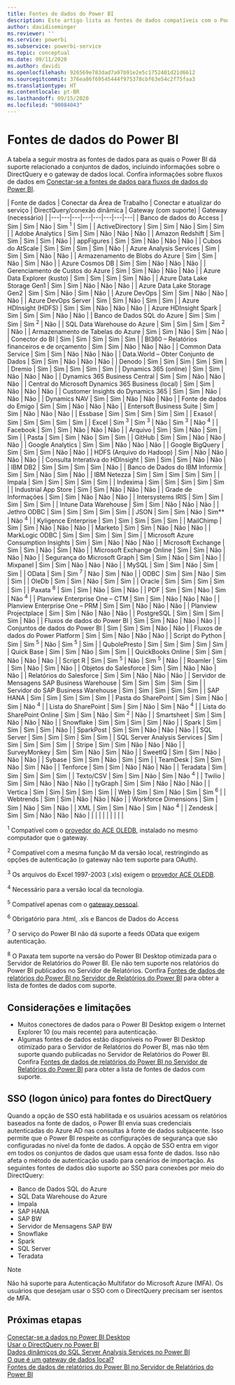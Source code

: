 ```yaml
---
title: Fontes de dados do Power BI
description: Este artigo lista as fontes de dados compatíveis com o Power BI, incluindo informações sobre o DirectQuery e o gateway de dados local.
author: davidiseminger
ms.reviewer: ''
ms.service: powerbi
ms.subservice: powerbi-service
ms.topic: conceptual
ms.date: 09/11/2020
ms.author: davidi
ms.openlocfilehash: 926569e783dad7a97b91e2e5c1752401d21d6612
ms.sourcegitcommit: 376ea86f69545444f975378cbf63e54c2f75faa3
ms.translationtype: HT
ms.contentlocale: pt-BR
ms.lasthandoff: 09/15/2020
ms.locfileid: "90084043"
---
```

# <a name="power-bi-data-sources"></a>Fontes de dados do Power BI

A tabela a seguir mostra as fontes de dados para as quais o Power BI dá suporte relacionado a conjuntos de dados, incluindo informações sobre o DirectQuery e o gateway de dados local. Confira informações sobre fluxos de dados em [Conectar-se a fontes de dados para fluxos de dados do Power BI](../transform-model/service-dataflows-data-sources.md).

| Fonte de dados | Conectar da Área de Trabalho | Conectar e atualizar do serviço | DirectQuery/conexão dinâmica | Gateway (com suporte) | Gateway (necessário) |
|---|---|---|---|---|---|---|---|
| Banco de dados do Access | Sim | Sim | Não | Sim <sup>1</sup> | Sim |
| ActiveDirectory | Sim | Sim | Não | Sim | Sim |
| Adobe Analytics | Sim | Sim | Não | Não | Não |
| Amazon Redshift | Sim | Sim | Sim | Sim | Não |
| appFigures | Sim | Sim | Não | Não | Não |
| Cubos do AtScale | Sim | Sim | Sim | Sim | Não |
| Azure Analysis Services | Sim | Sim | Sim | Não | Não |
| Armazenamento de Blobs do Azure | Sim | Sim | Não | Sim | Não |
| Azure Cosmos DB | Sim | Sim | Não | Não | Não |
| Gerenciamento de Custos do Azure | Sim | Sim | Não | Não | Não |
| Azure Data Explorer (kusto) | Sim | Sim | Sim | Sim | Não |
| Azure Data Lake Storage Gen1 | Sim | Sim | Não | Não | Não |
| Azure Data Lake Storage Gen2 | Sim | Sim | Não | Sim | Não |
| Azure DevOps | Sim | Sim | Não | Não | Não |
| Azure DevOps Server | Sim | Sim | Não | Sim | Sim |
| Azure HDInsight (HDFS) | Sim | Sim | Não | Não | Não |
| Azure HDInsight Spark | Sim | Sim | Sim | Não | Não |
| Banco de Dados SQL do Azure | Sim | Sim | Sim | Sim <sup>2</sup> | Não |
| SQL Data Warehouse do Azure | Sim | Sim | Sim | Sim <sup>2</sup> | Não |
| Armazenamento de Tabelas do Azure | Sim | Sim | Não | Sim | Não |
| Conector do BI | Sim | Sim | Sim | Sim | Sim |
| BI360 – Relatórios financeiros e de orçamento | Sim | Sim | Não | Não | Não |
| Common Data Service | Sim | Sim | Não | Não | Não |
| Data.World – Obter Conjunto de Dados | Sim | Sim | Não | Não | Não |
| Denodo | Sim | Sim | Sim | Sim | Sim |
| Dremio | Sim | Sim | Sim | Sim | Sim |
| Dynamics 365 (online) | Sim | Sim | Não | Não | Não |
| Dynamics 365 Business Central | Sim | Sim | Não | Não | Não |
| Central do Microsoft Dynamics 365 Business (local) | Sim | Sim | Não | Não | Não |
| Customer Insights do Dynamics 365 | Sim | Sim | Não | Não | Não |
| Dynamics NAV | Sim | Sim | Não | Não | Não |
| Fonte de dados do Emigo | Sim | Sim | Não | Não | Não |
| Entersoft Business Suite | Sim | Sim | Não | Não | Não |
| Essbase | Sim | Sim | Sim | Sim | Sim |
| Exasol | Sim | Sim | Sim | Sim | Sim |
| Excel | Sim <sup>3</sup> | Sim <sup>3</sup> | Não | Sim <sup>3</sup> | Não <sup>4</sup> |
| Facebook | Sim | Sim | Não | Não | Não |
| Arquivo | Sim | Sim | Não | Sim | Sim |
| Pasta | Sim | Sim | Não | Sim | Sim |
| GitHub | Sim | Sim | Não | Não | Não |
| Google Analytics | Sim | Sim | Não | Não | Não |
| Google BigQuery | Sim | Sim | Sim | Não | Não |
| HDFS (Arquivo do Hadoop) | Sim | Não | Não | Não | Não |
| Consulta Interativa do HDInsight | Sim | Sim | Sim | Não | Não |
| IBM DB2 | Sim | Sim | Sim | Sim | Não |
| Banco de Dados do IBM Informix | Sim | Sim | Não | Sim | Não |
| IBM Netezza | Sim | Sim | Sim | Sim | Sim |
| Impala | Sim | Sim | Sim | Sim | Sim |
| Indexima | Sim | Sim | Sim | Sim | Sim |
| Industrial App Store | Sim | Sim | Não | Não | Não |
| Grade de Informações | Sim | Sim | Não | Não | Não |
| Intersystems IRIS | Sim | Sim | Sim | Sim | Sim |
| Intune Data Warehouse | Sim | Sim | Não | Não | Não |
| Jethro ODBC | Sim | Sim | Sim | Sim | Sim |
| JSON | Sim | Sim | Não | Sim** | Não <sup>4</sup> |
| Kyligence Enterprise | Sim | Sim | Sim | Sim | Sim |
| MailChimp | Sim | Sim | Não | Não | Não |
| Marketo | Sim | Sim | Não | Não | Não |
| MarkLogic ODBC | Sim | Sim | Sim | Sim | Sim |
| Microsoft Azure Consumption Insights | Sim | Sim | Não | Não | Não |
| Microsoft Exchange | Sim | Sim | Não | Sim | Não |
| Microsoft Exchange Online | Sim | Sim | Não | Não | Não |
| Segurança do Microsoft Graph | Sim | Sim | Não | Sim | Não |
| Mixpanel | Sim | Sim | Não | Não | Não |
| MySQL | Sim | Sim | Não | Sim | Sim |
| OData | Sim | Sim <sup>7</sup> | Não | Sim | Não |
| ODBC | Sim | Sim | Não | Sim | Sim |
| OleDb | Sim | Sim | Não | Sim | Sim |
| Oracle | Sim | Sim | Sim | Sim | Sim |
| Paxata <sup>8</sup> | Sim | Sim | Não | Sim | Não |
| PDF | Sim | Sim | Não | Sim | Não <sup>4</sup> |
| Planview Enterprise One – CTM | Sim | Sim | Não | Não | Não |
| Planview Enterprise One – PRM | Sim | Sim | Não | Não | Não |
| Planview Projectplace | Sim | Sim | Não | Não | Não |
| PostgreSQL | Sim | Sim | Sim | Sim | Não |
| Fluxos de dados do Power BI | Sim | Sim | Não | Não | Não |
| Conjuntos de dados do Power BI | Sim | Sim | Sim | Não | Não |
| Fluxos de dados do Power Platform | Sim | Sim | Não | Não | Não |
| Script do Python | Sim | Sim <sup>5</sup> | Não | Sim <sup>5</sup> | Sim |
| QubolePresto | Sim | Sim | Sim | Sim | Sim |
| Quick Base | Sim | Sim | Não | Sim | Sim |
| QuickBooks Online | Sim | Sim | Não | Não | Não |
| Script R | Sim | Sim <sup>5</sup> | Não | Sim <sup>5</sup> | Não |
| Roamler | Sim | Sim | Não | Sim | Não |
| Objetos do Salesforce | Sim | Sim | Não | Não | Não |
| Relatórios do Salesforce | Sim | Sim | Não | Não | Não |
| Servidor de Mensagens SAP Business Warehouse | Sim | Sim | Sim | Sim | Sim |
| Servidor do SAP Business Warehouse | Sim | Sim | Sim | Sim | Sim |
| SAP HANA | Sim | Sim | Sim | Sim | Sim |
| Pasta do SharePoint | Sim | Sim | Não | Sim | Não <sup>4</sup> |
| Lista do SharePoint | Sim | Sim | Não | Sim | Não <sup>4</sup> |
| Lista do SharePoint Online | Sim | Sim | Não | Sim <sup>2</sup> | Não |
| Smartsheet | Sim | Sim | Não | Não | Não |
| Snowflake | Sim | Sim | Sim | Sim | Não |
| Spark | Sim | Sim | Sim | Sim | Não |
| SparkPost | Sim | Sim | Não | Não | Não |
| SQL Server | Sim | Sim | Sim | Sim | Sim |
| SQL Server Analysis Services | Sim | Sim | Sim | Sim | Sim |
| Stripe | Sim | Sim | Não | Não | Não |
| SurveyMonkey | Sim | Sim | Não | Sim | Não |
| SweetIQ | Sim | Sim | Não | Não | Não |
| Sybase | Sim | Sim | Não | Sim | Sim |
| TeamDesk | Sim | Sim | Não | Sim | Não |
| Tenforce | Sim | Sim | Não | Não | Não |
| Teradata | Sim | Sim | Sim | Sim | Sim |
| Texto/CSV | Sim | Sim | Não | Sim | Não <sup>4</sup> |
| Twilio | Sim | Sim | Não | Não | Não |
| tyGraph | Sim | Sim | Não | Não | Não |
| Vertica | Sim | Sim | Sim | Sim | Sim |
| Web | Sim | Sim | Não | Sim | Sim <sup>6</sup> |
| Webtrends | Sim | Sim | Não | Não | Não |
| Workforce Dimensions | Sim | Sim | Não | Sim | Não |
| XML | Sim | Sim | Não | Sim | Não <sup>4</sup> |
| Zendesk | Sim | Sim | Não | Não | Não |
| | | | | | | | |

<sup>1</sup> Compatível com o [provedor do ACE OLEDB](https://www.microsoft.com/download/details.aspx?id=54920), instalado no mesmo computador que o gateway.

<sup>2</sup> Compatível com a mesma função M da versão local, restringindo as opções de autenticação (o gateway não tem suporte para OAuth).

<sup>3</sup> Os arquivos do Excel 1997-2003 (.xls) exigem o [provedor ACE OLEDB](https://www.microsoft.com/download/details.aspx?id=54920).

<sup>4</sup> Necessário para a versão local da tecnologia.

<sup>5</sup> Compatível apenas com o [gateway pessoal](service-gateway-personal-mode.md).

<sup>6</sup> Obrigatório para .html, .xls e Bancos de Dados do Access

<sup>7</sup> O serviço do Power BI não dá suporte a feeds OData que exigem autenticação.

<sup>8</sup> O Paxata tem suporte na versão do Power BI Desktop otimizada para o Servidor de Relatórios do Power BI. Ele não tem suporte nos relatórios do Power BI publicados no Servidor de Relatórios. Confira [Fontes de dados de relatórios do Power BI no Servidor de Relatórios do Power BI](../report-server/data-sources.md) para obter a lista de fontes de dados com suporte.

## <a name="considerations-and-limitations"></a>Considerações e limitações

- Muitos conectores de dados para o Power BI Desktop exigem o Internet Explorer 10 (ou mais recente) para autenticação. 
- Algumas fontes de dados estão disponíveis no Power BI Desktop otimizado para o Servidor de Relatórios do Power BI, mas não têm suporte quando publicadas no Servidor de Relatórios do Power BI. Confira [Fontes de dados de relatórios do Power BI no Servidor de Relatórios do Power BI](../report-server/data-sources.md) para obter a lista de fontes de dados com suporte.

## <a name="single-sign-on-sso-for-directquery-sources"></a>SSO (logon único) para fontes do DirectQuery

Quando a opção de SSO está habilitada e os usuários acessam os relatórios baseados na fonte de dados, o Power BI envia suas credenciais autenticadas do Azure AD nas consultas à fonte de dados subjacente. Isso permite que o Power BI respeite as configurações de segurança que são configuradas no nível da fonte de dados.
A opção de SSO entra em vigor em todos os conjuntos de dados que usam essa fonte de dados. Isso não afeta o método de autenticação usado para cenários de importação. As seguintes fontes de dados dão suporte ao SSO para conexões por meio do DirectQuery:

- Banco de Dados SQL do Azure
- SQL Data Warehouse do Azure
- Impala
- SAP HANA
- SAP BW
- Servidor de Mensagens SAP BW
- Snowflake
- Spark
- SQL Server
- Teradata

> [!Note]
> Não há suporte para Autenticação Multifator do Microsoft Azure (MFA). Os usuários que desejam usar o SSO com o DirectQuery precisam ser isentos de MFA.

## <a name="next-steps"></a>Próximas etapas

[Conectar-se a dados no Power BI Desktop](desktop-quickstart-connect-to-data.md)  
[Usar o DirectQuery no Power BI](desktop-directquery-about.md)  
[Dados dinâmicos do SQL Server Analysis Services no Power BI](sql-server-analysis-services-tabular-data.md)  
[O que é um gateway de dados local?](service-gateway-onprem.md)  
[Fontes de dados de relatórios do Power BI no Servidor de Relatórios do Power BI](../report-server/data-sources.md)
